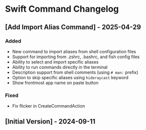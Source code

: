# Swift Command Changelog

## [Add Import Alias Command] - 2025-04-29

### Added

- New command to import aliases from shell configuration files
- Support for importing from .zshrc, .bashrc, and fish config files
- Ability to select and import specific aliases
- Ability to run commands directly in the terminal
- Description support from shell comments (using `# man:` prefix)
- Option to skip specific aliases using `hideraycast` keyword
- Show frontmost app name on paste button

### Fixed

- Fix flicker in CreateCommandAction

## [Initial Version] - 2024-09-11
